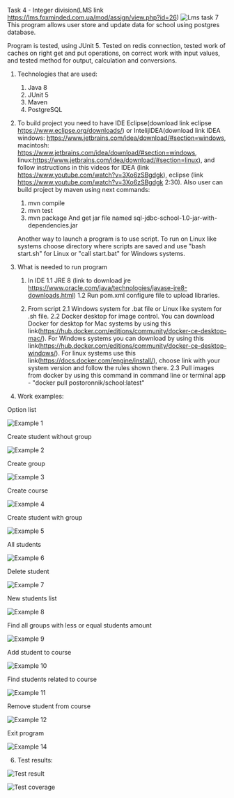 Task 4 - Integer division(LMS link https://lms.foxminded.com.ua/mod/assign/view.php?id=26)
![Lms task 7](docs/images/main/LmsTask7.png)
This program allows user store and update data for school using postgres database. 

Program is tested, using JUnit 5. Tested on redis connection, tested work of caches on right get and put operations, on correct work with input values, and tested method for output, calculation and conversions.
1. Technologies that are used:
    1. Java 8
    2. JUnit 5
    3. Maven
    4. PostgreSQL

2. To build project you need  to have IDE Eclipse(download link eclipse https://www.eclipse.org/downloads/) or IntelijIDEA(download link IDEA windows: https://www.jetbrains.com/idea/download/#section=windows, macintosh: https://www.jetbrains.com/idea/download/#section=windows, linux:https://www.jetbrains.com/idea/download/#section=linux), and follow instructions in this videos for IDEA (link https://www.youtube.com/watch?v=3Xo6zSBgdgk), eclipse (link https://www.youtube.com/watch?v=3Xo6zSBgdgk 2:30).
   Also user can build project by maven using next commands:
    1) mvn compile
    2) mvn test
    3) mvn package
       And get jar file named sql-jdbc-school-1.0-jar-with-dependencies.jar
       
   Another way to launch a program is to use script. To run on Linux like systems choose directory where scripts are saved and use "bash start.sh" for Linux or "call start.bat" for Windows systems.

3. What is needed to run program
   1. In IDE 
      1.1 JRE 8 (link to download jre https://www.oracle.com/java/technologies/javase-jre8-downloads.html)
      1.2 Run pom.xml configure file to upload libraries.
      
   2. From script 
      2.1 Windows system for .bat file or Linux like system for .sh file.
      2.2 Docker desktop for image control. You can download Docker for desktop for Mac systems by using this link(https://hub.docker.com/editions/community/docker-ce-desktop-mac/). For Windows systems you can download by using this link(https://hub.docker.com/editions/community/docker-ce-desktop-windows/). For linux systems use this link(https://docs.docker.com/engine/install/), choose link with your system version and follow the rules shown there.
      2.3 Pull images from docker by using this command in command line or terminal app - "docker pull postoronnik/school:latest"
      

5. Work examples:

Option list

![Example 1](docs/images/main/Menu.png)

Create student without group

![Example 2](docs/images/main/Create%20new%20student%20without%20group.png)

Create group

![Example 3](docs/images/main/Create%20new%20group.png)

Create course

![Example 4](docs/images/main/Create%20course.png)

Create student with group

![Example 5](docs/images/main/Create%20new%20student%20with%20group.png)

All students

![Example 6](docs/images/main/All%20students%20show.png)

Delete student

![Example 7](docs/images/main/Delete%20student.png)

New students list

![Example 8](docs/images/main/New%20student%20list.png)

Find all groups with less or equal students amount

![Example 9](docs/images/main/Find%20groups%20by%20students%20amount.png)

Add student to course

![Example 10](docs/images/main/Add%20student%20to%20course.png)

Find students related to course

![Example 11](docs/images/main/Find%20students%20by%20course%20name.png)

Remove student from course

![Example 12](docs/images/main/Remove%20student%20from%20course%20.png)

Exit program

![Example 14](docs/images/main/End%20session.png)
   

6. Test results:

![Test result](docs/images/test/All%20test%20reult.png)

![Test coverage](docs/images/test/Coverage.png)

